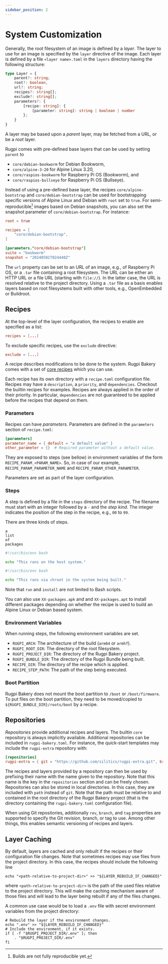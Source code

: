 ```yaml
---
sidebar_position: 2
---
```


# System Customization

Generally, the root filesystem of an image is defined by a *layer*.
The layer to use for an image is specified by the `layer` directive of the image.
Each layer is defined by a file `<layer name>.toml` in the `layers` directory having the following structure:

```typescript
type Layer = {
    parent?: string;
    root?: boolean,
    url?: string;
    recipes?: string[];
    exclude?: string[];
    parameters?: {
        [recipe: string]: {
            [parameter: string]: string | boolean | number
        };
    }
}
```

A layer may be based upon a *parent* layer, may be fetched from a URL, or be a *root* layer.

Rugpi comes with pre-defined base layers that can be used by setting `parent` to

- `core/debian-bookworm` for Debian Bookworm,
- `core/alpine-3-20` for Alpine Linux 3.20,
- `core/raspios-bookworm` for Raspberry Pi OS (Bookworm), and
- `core/raspios-bullseye` for Raspberry Pi OS (Bullseye).

Instead of using a pre-defined base layer, the recipes `core/alpine-bootstrap` and `core/debian-bootstrap` can be used for bootstrapping specific versions of Alpine Linux and Debian with `root` set to `true`.
For semi-reproducible[^1] images based on Debian snapshots, you can also set the snapshot parameter of `core/debian-bootstrap`.
For instance:

```toml
root = true

recipes = [
    "core/debian-bootstrap",
]

[parameters."core/debian-bootstrap"]
suite = "bookworm"
snapshot = "20240501T024440Z"
```

[^1]: Builds are not fully reproducible yet.

The `url` property can be set to an URL of an image, e.g., of Raspberry Pi OS, or a `.tar` file containing a root filesystem.
The URL can be either an HTTP URL or a file URL (starting with `file://`).
In the latter case, the URL is resolved relative to the project directory.
Using a `.tar` file as a basis enables layers based on root filesystems built with other tools, e.g., OpenEmbedded or Buildroot.

## Recipes

At the top-level of the layer configuration, the recipes to enable are specified as a list:

```toml title="<layer name>.toml"
recipes = [...]
```
To exclude specific recipes, use the `exclude` directive:

```toml
exclude = [...]
```


A recipe describes modifications to be done to the system.
Rugpi Bakery comes with a set of [core recipes](https://github.com/silitics/rugpi/tree/main/bakery/repositories/core/recipes) which you can use.

Each recipe has its own directory with a `recipe.toml` configuration file.
Recipes may have a `description`, a `priority`, and `dependencies`.
Checkout the builtin recipes for examples.
Recipes are always applied in the order of their priority.
In particular, `dependencies` are not guaranteed to be applied before the recipes that depend on them.

### Parameters

Recipes can have _parameters_.
Parameters are defined in the `parameters` section of `recipe.toml`:

```toml
[parameters]
parameter_name = { default = "a default value" }
other_parameter = {}  # Required parameter without a default value.
```

They are exposed to steps (see bellow) in environment variables of the form `RECIPE_PARAM_<PARAM_NAME>`. So, in case of our example, `RECIPE_PARAM_PARAMETER_NAME` and `RECIPE_PARAM_OTHER_PARAMETER`.

Parameters are set as part of the layer configuration.

### Steps

A step is defined by a file in the `steps` directory of the recipe.
The filename must start with an integer followed by a `-` and the _step kind_.
The integer indicates the position of the step in the recipe, e.g., `00` to `99`.

There are three kinds of steps.

```plain title="XX-packages"
a
list
of
packages
```

```bash title="XX-run.*"
#!/usr/bin/env bash

echo "This runs on the host system."
```

```bash title="XXX-install.*"
#!/usr/bin/env bash

echo "This runs via chroot in the system being built."
```

Note that `run` and `install` are not limited to Bash scripts.

You can also use `XX-packages.apk` and and `XX-packages.apt` to install different packages depending on whether the recipe is used to build an Alpine Linux or Debian based system.

### Environment Variables

When running steps, the following environment variables are set.

- `RUGPI_ARCH`: The architecture of the build (`arm64` or `armhf`).
- `RUGPI_ROOT_DIR`: The directory of the root filesystem.
- `RUGPI_PROJECT_DIR`: The directory of the Rugpi Bakery project.
- `RUGPI_BUNDLE_DIR`: The directory of the Rugpi Bundle being built.
- `RECIPE_DIR`: The directory of the recipe which is applied.
- `RECIPE_STEP_PATH`: The path of the step being executed.

### Boot Partition

Rugpi Bakery does not mount the boot partition to `/boot` or `/boot/firmware`. To put files on the boot partition, they need to be moved/copied to `${RUGPI_BUNDLE_DIR}/roots/boot` by a recipe.

## Repositories

*Repositories* provide additional recipes and layers.
The builtin `core` repository is always implicitly available.
Additional repositories can be included in `rugpi-bakery.toml`.
For instance, the quick-start templates may include the `rugpi-extra` repository with:

```toml
[repositories]
rugpi-extra = { git = "https://github.com/silitics/rugpi-extra.git", branch = "v0.7" }
```

The recipes and layers provided by a repository can then be used by prefixing their name with the name given to the repository.
Note that this name is the key in the `repositories` section and can be freely chosen.
Repositories can also be stored in local directories.
In this case, they are included with `path` instead of `git`.
Note that the path must be relative to and contained in the root directory of the Rugpi Bakery project (that is the directory containing the `rugpi-bakery.toml` configuration file).

When using Git repositories, additionally `rev`, `branch`, and `tag` properties are supported to specify the Git revision, branch, or tag to use.
Among other things, this enables semantic versioning of recipes and layers.

## Layer Caching

By default, layers are cached and only rebuilt if the recipes or their configuration file changes.
Note that sometimes recipes may use files from the project directory.
In this case, the recipes should include the following line

```shell
echo "<path-relative-to-project-dir>" >> "${LAYER_REBUILD_IF_CHANGED}"
```

where `<path-relative-to-project-dir>` is the path of the used files relative to the project directory.
This will make the caching mechanism aware of those files and will lead to the layer being rebuilt if any of the files changes.

A common use case would be to load a `.env` file with secret environment variables from the project directory:

```shell
# Rebuild the layer if the environment changes.
echo ".env" >> "${LAYER_REBUILD_IF_CHANGED}"
# Include the environment, if it exists.
if [ -f "$RUGPI_PROJECT_DIR/.env" ]; then
    . "$RUGPI_PROJECT_DIR/.env"
fi
```

